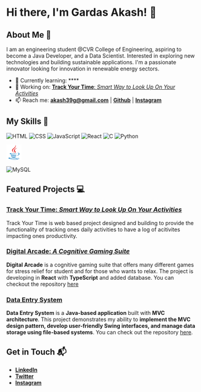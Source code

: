 # Hi there, I'm Gardas Akash! 👋

## About Me 🚀

I am an engineering student @CVR College of Engineering, aspiring to become a Java Developer, and a Data Scientist. Interested in exploring new technologies and building sustainable applications.
I'm a passionate innovator looking for innovation in renewable energy sectors.

- 🌱 Currently learning: ****
- 🔭 Working on: [**Track Your Time**: *Smart Way to Look Up On Your Activities*](https://github.com/akashgardas/Track-Your-Time)
- 📫 Reach me: **akash39g@gmail.com** | [**Github**](https://github.com/akashgardas/) | [**Instagram**](https://www.instagram.com/akash.gardas/)

## My Skills 🎯

![HTML](https://img.shields.io/badge/-HTML-E34F26?style=flat-square&logo=html5&logoColor=white)
![CSS](https://img.shields.io/badge/-CSS-1572B6?style=flat-square&logo=css3&logoColor=white)
![JavaScript](https://img.shields.io/badge/-JavaScript-F7DF1E?style=flat-square&logo=javascript&logoColor=black)
![React](https://img.shields.io/badge/-React-61DAFB?style=flat-square&logo=react&logoColor=black)
![C](https://img.shields.io/badge/C-00599C?style=for-the-badge&logo=c&logoColor=white)
![Python](https://img.shields.io/badge/Python-FFD43B?style=for-the-badge&logo=python&logoColor=blue)
<p align="left"> <a href="https://www.java.com" target="_blank" rel="noreferrer"> <img src="https://raw.githubusercontent.com/devicons/devicon/master/icons/java/java-original.svg" alt="java" width="40" height="40"/> </a> </p>

![MySQL](https://img.shields.io/badge/MySQL-005C84?style=for-the-badge&logo=mysql&logoColor=white)

## Featured Projects 💻
### [Track Your Time: *Smart Way to Look Up On Your Activities*](https://github.com/akashgardas/Track-Your-Time)
Track Your Time is web based project designed and building to provide the functionality of tracking ones daily activities to have a log of acitivites impacting ones productivity.


### [Digital Arcade: *A Cognitive Gaming Suite*](https://github.com/akashgardas/Digital-Arcade)
**Digital Arcade** is a cognitive gaming suite that offers many different games for stress relief for student and for those who wants to relax. 
The project is developing in **React** with **TypeScript** and added database.
You can checkout the repository [here](https://github.com/akashgardas/Digital-Arcade)


### [Data Entry System](https://github.com/akashgardas/Data-Entry-System)

**Data Entry System** is a **Java-based application** built with **MVC architecture**. This project demonstrates my ability to **implement the MVC design pattern, develop user-friendly Swing interfaces, and manage data storage using file-based systems**. You can check out the repository [here](https://github.com/akashgardas/Data-Entry-System).

## Get in Touch 📬

- [**LinkedIn**](https://www.linkedin.com/in/gardas-akash-66102327b/)
- [**Twitter**](https://x.com/akashgardas)
- [**Instagram**](https://www.instagram.com/akash.gardas/)

